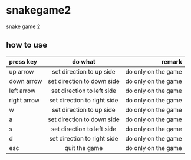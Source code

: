 # snakegame2
snake game 2 
## how to use

| press key         |            do what            |              remark|
|:------------------|:-----------------------------:|-------------------:|
| up arrow          |    set direction to up side   | do only on the game|
| down arrow        |  set direction to down side   | do only on the game|
| left arrow        |  set direction to left side   | do only on the game|
| right arrow       |  set direction to right side  | do only on the game|
| w                 |    set direction to up side   | do only on the game|
| a                 |  set direction to down side   | do only on the game|
| s                 |  set direction to left side   | do only on the game|
| d                 |  set direction to right side  | do only on the game|
| esc               |         quit the game         | do only on the game|
